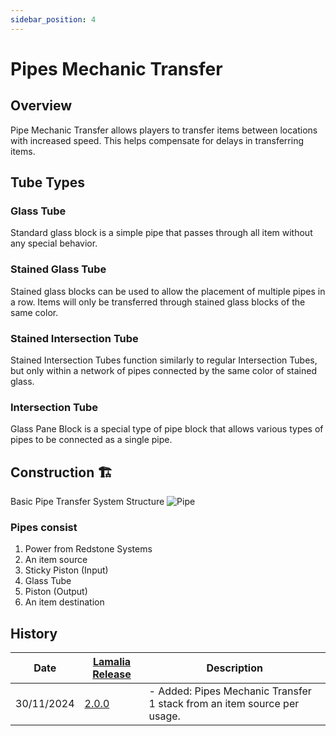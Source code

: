 ```yaml
---
sidebar_position: 4
---
```

# Pipes Mechanic Transfer

## Overview

Pipe Mechanic Transfer allows players to transfer items between locations with increased speed. This helps compensate for delays in transferring items.

## Tube Types

### Glass Tube

Standard glass block is a simple pipe that passes through all item without any special behavior.

### Stained Glass Tube

Stained glass blocks can be used to allow the placement of multiple pipes in a row. Items will only be transferred through stained glass blocks of the same color.

### Stained Intersection Tube

Stained Intersection Tubes function similarly to regular Intersection Tubes, but only within a network of pipes connected by the same color of stained glass.

### Intersection Tube

Glass Pane Block is a special type of pipe block that allows various types of pipes to be connected as a single pipe.

## Construction 🏗️

Basic Pipe Transfer System Structure
![Pipe](/img/doc/features/pipe/Pipe.png)

### Pipes consist

1. Power from Redstone Systems
2. An item source
3. Sticky Piston (Input)
4. Glass Tube
5. Piston (Output)
6. An item destination

## History

| Date | [Lamalia Release](/patchNotes) | Description |
|-------------|-----------|-------------|
| 30/11/2024 | [2.0.0](/patchNotes#patch-200) | - Added: Pipes Mechanic Transfer 1 stack from an item source per usage. |
